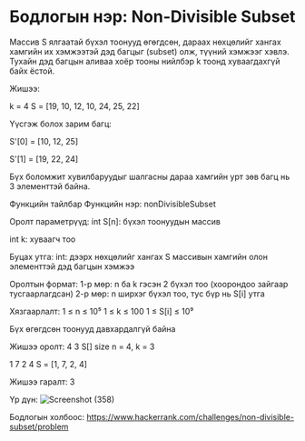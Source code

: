 # Бодлогын нэр: Non-Divisible Subset

Массив S ялгаатай бүхэл тоонууд өгөгдсөн, дараах нөхцөлийг хангах хамгийн их хэмжээтэй дэд багцыг (subset) олж, түүний хэмжээг хэвлэ. Тухайн дэд багцын аливаа хоёр тооны нийлбэр k тоонд хуваагдахгүй байх ёстой.

Жишээ: 

 k = 4
 S = [19, 10, 12, 10, 24, 25, 22]

Үүсгэж болох зарим багц:

S'[0] = [10, 12, 25]

S'[1] = [19, 22, 24]

 Бүх боломжит хувилбаруудыг шалгасны дараа хамгийн урт зөв багц нь 3 элементтэй байна.
 
 Функцийн тайлбар
 Функцийн нэр: nonDivisibleSubset

 Оролт параметрүүд:
int S[n]: бүхэл тоонуудын массив

int k: хуваагч тоо

  Буцах утга:
int: дээрх нөхцөлийг хангах S массивын хамгийн олон элементтэй дэд багцын хэмжээ

 Оролтын формат:
1-р мөр: n ба k гэсэн 2 бүхэл тоо (хоорондоо зайгаар тусгаарлагдсан)
2-р мөр: n ширхэг бүхэл тоо, тус бүр нь S[i] утга

 Хязгаарлалт:
1 ≤ n ≤ 10⁵
1 ≤ k ≤ 100
1 ≤ S[i] ≤ 10⁹

Бүх өгөгдсөн тоонууд давхардалгүй байна

Жишээ оролт: 
4 3      S[] size n = 4, k = 3

1 7 2 4  S = [1, 7, 2, 4]

Жишээ гаралт:  3

Үр дүн: 
![Screenshot (358)](https://github.com/user-attachments/assets/087e07c1-414a-4c35-9898-eda023455d7b)

Бодлогын холбоос: https://www.hackerrank.com/challenges/non-divisible-subset/problem 












